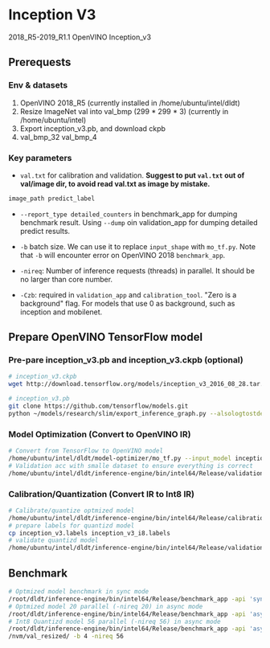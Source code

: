 # Inception V3

2018_R5-2019_R1.1 OpenVINO Inception_v3

## Prerequests

### Env & datasets

1. OpenVINO 2018_R5 (currently installed in /home/ubuntu/intel/dldt)
2. Resize ImageNet val into val_bmp (299 * 299 * 3) (currently in /home/ubuntu/intel)
3. Export inception_v3.pb, and download ckpb
4. val_bmp_32 val_bmp_4

### Key parameters

* `val.txt` for calibration and validation. **Suggest to put `val.txt` out of val/image dir, to avoid read val.txt as image by mistake.**

```bash
image_path predict_label
```

* `--report_type detailed_counters` in benchmark_app for dumping benchmark result. Using `--dump` oin validation_app for dumping detailed predict results.

* `-b` batch size. We can use it to replace `input_shape` with `mo_tf.py`. Note that `-b` will encounter error on OpenVINO 2018 `benchmark_app`.

* `-nireq`: Number of inference requests (threads) in parallel. It should be no larger than core number.

* `-Czb`: required in `validation_app` and `calibration_tool`. "Zero is a background" flag. For models that use 0 as background, such as inception and mobilenet.

## Prepare OpenVINO TensorFlow model

### Pre-pare inception_v3.pb and inception_v3.ckpb (optional)

```bash
# inception_v3.ckpb
wget http://download.tensorflow.org/models/inception_v3_2016_08_28.tar.gz

# inception_v3.pb
git clone https://github.com/tensorflow/models.git
python ~/models/research/slim/export_inference_graph.py --alsologtostderr --model_name=inception_v3 --output_file=./inception_v3.pb
```

### Model Optimization (Convert to OpenVINO IR)

```bash
# Convert from TensorFlow to OpenVINO model
/home/ubuntu/intel/dldt/model-optimizer/mo_tf.py --input_model inception_v3.pb --input_checkpoint inception_v3.ckpt -b 4 --reverse_input_channels --mean_values [127.5,127.5,127.5] --scale 127.5 --input=input --output=InceptionV3/Predictions/Reshape_1
# Validation acc with smalle dataset to ensure everything is correct
/home/ubuntu/intel/dldt/inference-engine/bin/intel64/Release/validation_app -m inception_v3.xml -i /home/ubuntu/intel/val_bmp_32/val.txt -Czb
```

### Calibration/Quantization (Convert IR to Int8 IR)

```bash
# Calibrate/quantize optmized model
/home/ubuntu/intel/dldt/inference-engine/bin/intel64/Release/calibration_tool -m inception_v3.xml -i /home/ubuntu/intel/val_bmp_32/val.txt -subset 32 -Czb
# prepare labels for quantizd model
cp inception_v3.labels inception_v3_i8.labels
# validate quantizd model
/home/ubuntu/intel/dldt/inference-engine/bin/intel64/Release/validation_app -m inception_v3_i8.xml -i /home/ubuntu/intel/val_bmp_32/val.txt -Czb
```

## Benchmark

```bash
# Optmized model benchmark in sync mode
/root/dldt/inference-engine/bin/intel64/Release/benchmark_app -api 'sync' -d CPU -m inception_v3.xml -l /root/dldt/inference-engine/bin/intel64/Release/lib/libcpu_extension.so -i /mnt/nvm/val_resized/ -b 4
# Optmized model 20 parallel (-nireq 20) in async mode
/root/dldt/inference-engine/bin/intel64/Release/benchmark_app -api 'async' -d CPU -m inception_v3.xml -l /root/dldt/inference-engine/bin/intel64/Release/lib/libcpu_extension.so -i /mnt/nvm/val_resized/ -b 4 -nireq 20
# Int8 Quantizd model 56 parallel (-nireq 56) in async mode
/root/dldt/inference-engine/bin/intel64/Release/benchmark_app -api 'async' -d CPU -m inception_v3_i8.xml -l /root/dldt/inference-engine/bin/intel64/Release/lib/libcpu_extension.so -i /mnt
/nvm/val_resized/ -b 4 -nireq 56
```